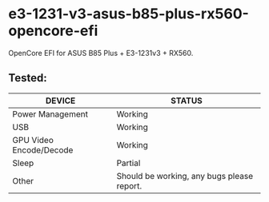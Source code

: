 # e3-1231-v3-asus-b85-plus-rx560-opencore-efi
OpenCore EFI for ASUS B85 Plus + E3-1231v3 + RX560.

## Tested:

|DEVICE|STATUS|
|------|------|
| Power Management | Working |
| USB | Working |
| GPU Video Encode/Decode | Working |
| Sleep | Partial |
| Other | Should be working, any bugs please report.|
